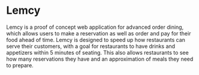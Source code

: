 # Lemcy

Lemcy is a proof of concept web application for advanced order dining, which allows users to make a reservation as well as order and pay for their food ahead of time. Lemcy is designed to speed up how restaurants can serve their customers, with a goal for restaurants to have drinks and appetizers within 5 minutes of seating. This also allows restaurants to see how many reservations they have and an approximation of meals they need to prepare. 
